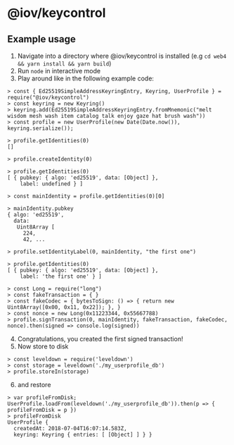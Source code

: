 @iov/keycontrol
===============

## Example usage

1. Navigate into a directory where @iov/keycontrol is installed
   (e.g `cd web4 && yarn install && yarn build`)
2. Run `node` in interactive mode
3. Play around like in the following example code:

```
> const { Ed25519SimpleAddressKeyringEntry, Keyring, UserProfile } = require("@iov/keycontrol")
> const keyring = new Keyring()
> keyring.add(Ed25519SimpleAddressKeyringEntry.fromMnemonic("melt wisdom mesh wash item catalog talk enjoy gaze hat brush wash"))
> const profile = new UserProfile(new Date(Date.now()), keyring.serialize());

> profile.getIdentities(0)
[]

> profile.createIdentity(0)

> profile.getIdentities(0)
[ { pubkey: { algo: 'ed25519', data: [Object] },
    label: undefined } ]

> const mainIdentity = profile.getIdentities(0)[0]

> mainIdentity.pubkey
{ algo: 'ed25519',
  data:
   Uint8Array [
     224,
     42, ...

> profile.setIdentityLabel(0, mainIdentity, "the first one")

> profile.getIdentities(0)
[ { pubkey: { algo: 'ed25519', data: [Object] },
    label: 'the first one' } ]

> const Long = require("long")
> const fakeTransaction = { }
> const fakeCodec = { bytesToSign: () => { return new Uint8Array([0x00, 0x11, 0x22]); }, }
> const nonce = new Long(0x11223344, 0x55667788)
> profile.signTransaction(0, mainIdentity, fakeTransaction, fakeCodec, nonce).then(signed => console.log(signed))
```

4. Congratulations, you created the first signed transaction!
5. Now store to disk

```
> const leveldown = require('leveldown')
> const storage = leveldown('./my_userprofile_db')
> profile.storeIn(storage)
```

6. and restore

```
> var profileFromDisk; UserProfile.loadFrom(leveldown('./my_userprofile_db')).then(p => { profileFromDisk = p })
> profileFromDisk
UserProfile {
  createdAt: 2018-07-04T16:07:14.583Z,
  keyring: Keyring { entries: [ [Object] ] } }
```
